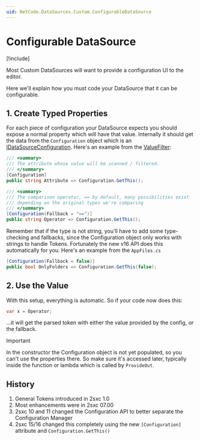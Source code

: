 ```yaml
---
uid: NetCode.DataSources.Custom.ConfigurableDataSource
---
```


# Configurable DataSource

[!include[](~/pages/basics/stack/_shared-float-summary.md)]
<style>
  .context-box-summary .datasource-custom,
  .context-box-summary .query-params,
  .context-box-summary .data-configuration
  { visibility: visible; }
</style>

Most Custom DataSources will want to provide a configuration UI to the editor.

Here we'll explain how you must code your DataSource that it can be configurable.

## 1. Create Typed Properties

For each piece of configuration your DataSource expects you should expose a normal property which will have that value.
Internally it should get the data from the `Configuration` object which is an [IDataSourceConfiguration](xref:ToSic.Eav.DataSource.IDataSourceConfiguration).
Here's an example from the [ValueFilter](xref:ToSic.Eav.DataSources.ValueFilter):

```c#
/// <summary>
/// The attribute whose value will be scanned / filtered.
/// </summary>
[Configuration]
public string Attribute => Configuration.GetThis();

/// <summary>
/// The comparison operator, == by default, many possibilities exist
/// depending on the original types we're comparing
/// </summary>
[Configuration(Fallback = "==")]
public string Operator => Configuration.GetThis();
```

Remember that if the type is not string, you'll have to add some type-checking and fallbacks, since the Configuration object only works with strings to handle Tokens.
Fortunately the new v16 API does this automatically for you.
Here's an example from the `AppFiles.cs`

```c#
[Configuration(Fallback = false)]
public bool OnlyFolders => Configuration.GetThis(false);
```

## 2. Use the Value

With this setup, everything is automatic. So if your code now does this:

```c#
var x = Operator;
```

...it will get the parsed token with either the value provided by the config, or the fallback.

> [!IMPORTANT]
> In the constructor the Configuration object is not yet populated, so you can't use the properties there.
> So make sure it's accessed later, typically inside the function or lambda which is called by `ProvideOut`.

## History

1. General Tokens introduced in 2sxc 1.0
1. Most enhancements were in 2sxc 07.00
1. 2sxc 10 and 11 changed the Configuration API to better separate the Configuration Manager
1. 2sxc 15/16 changed this completely using the new `[Configuration]` attribute and `Configuration.GetThis()`
